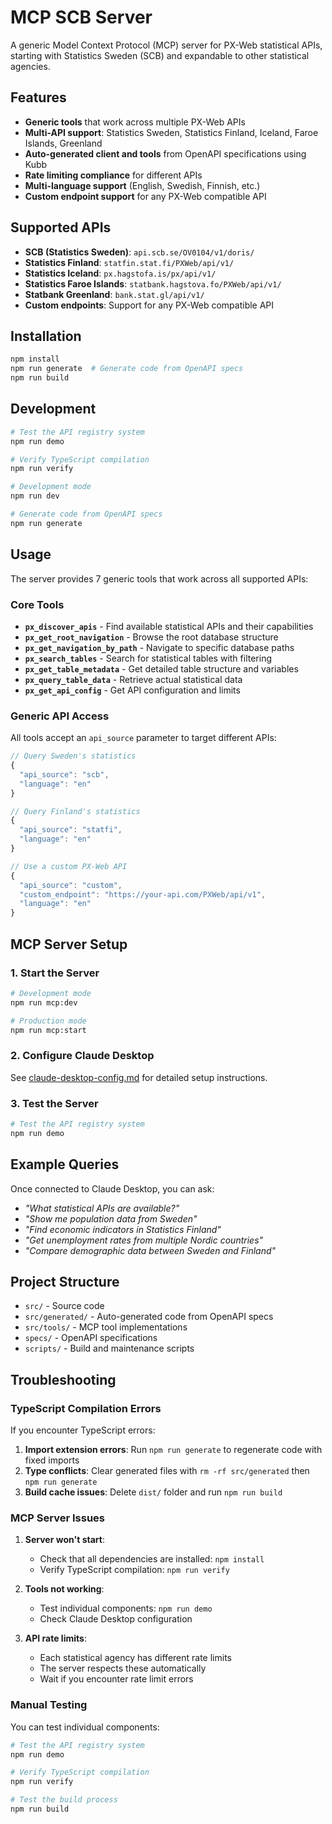 # MCP SCB Server

A generic Model Context Protocol (MCP) server for PX-Web statistical APIs, starting with Statistics Sweden (SCB) and expandable to other statistical agencies.

## Features

- **Generic tools** that work across multiple PX-Web APIs
- **Multi-API support**: Statistics Sweden, Statistics Finland, Iceland, Faroe Islands, Greenland
- **Auto-generated client and tools** from OpenAPI specifications using Kubb
- **Rate limiting compliance** for different APIs
- **Multi-language support** (English, Swedish, Finnish, etc.)
- **Custom endpoint support** for any PX-Web compatible API

## Supported APIs

- **SCB (Statistics Sweden)**: `api.scb.se/OV0104/v1/doris/`
- **Statistics Finland**: `statfin.stat.fi/PXWeb/api/v1/`
- **Statistics Iceland**: `px.hagstofa.is/px/api/v1/`
- **Statistics Faroe Islands**: `statbank.hagstova.fo/PXWeb/api/v1/`
- **Statbank Greenland**: `bank.stat.gl/api/v1/`
- **Custom endpoints**: Support for any PX-Web compatible API

## Installation

```bash
npm install
npm run generate  # Generate code from OpenAPI specs
npm run build
```

## Development

```bash
# Test the API registry system
npm run demo

# Verify TypeScript compilation
npm run verify

# Development mode
npm run dev

# Generate code from OpenAPI specs
npm run generate
```

## Usage

The server provides 7 generic tools that work across all supported APIs:

### Core Tools

- **`px_discover_apis`** - Find available statistical APIs and their capabilities
- **`px_get_root_navigation`** - Browse the root database structure
- **`px_get_navigation_by_path`** - Navigate to specific database paths
- **`px_search_tables`** - Search for statistical tables with filtering
- **`px_get_table_metadata`** - Get detailed table structure and variables
- **`px_query_table_data`** - Retrieve actual statistical data
- **`px_get_api_config`** - Get API configuration and limits

### Generic API Access

All tools accept an `api_source` parameter to target different APIs:

```typescript
// Query Sweden's statistics
{
  "api_source": "scb",
  "language": "en"
}

// Query Finland's statistics  
{
  "api_source": "statfi",
  "language": "en"
}

// Use a custom PX-Web API
{
  "api_source": "custom",
  "custom_endpoint": "https://your-api.com/PXWeb/api/v1",
  "language": "en"
}
```

## MCP Server Setup

### 1. Start the Server

```bash
# Development mode
npm run mcp:dev

# Production mode
npm run mcp:start
```

### 2. Configure Claude Desktop

See [claude-desktop-config.md](./claude-desktop-config.md) for detailed setup instructions.

### 3. Test the Server

```bash
# Test the API registry system
npm run demo
```

## Example Queries

Once connected to Claude Desktop, you can ask:

- *"What statistical APIs are available?"*
- *"Show me population data from Sweden"*
- *"Find economic indicators in Statistics Finland"*
- *"Get unemployment rates from multiple Nordic countries"*
- *"Compare demographic data between Sweden and Finland"*

## Project Structure

- `src/` - Source code
- `src/generated/` - Auto-generated code from OpenAPI specs  
- `src/tools/` - MCP tool implementations
- `specs/` - OpenAPI specifications
- `scripts/` - Build and maintenance scripts

## Troubleshooting

### TypeScript Compilation Errors

If you encounter TypeScript errors:

1. **Import extension errors**: Run `npm run generate` to regenerate code with fixed imports
2. **Type conflicts**: Clear generated files with `rm -rf src/generated` then `npm run generate`
3. **Build cache issues**: Delete `dist/` folder and run `npm run build`

### MCP Server Issues

1. **Server won't start**: 
   - Check that all dependencies are installed: `npm install`
   - Verify TypeScript compilation: `npm run verify`

2. **Tools not working**:
   - Test individual components: `npm run demo`
   - Check Claude Desktop configuration

3. **API rate limits**:
   - Each statistical agency has different rate limits
   - The server respects these automatically
   - Wait if you encounter rate limit errors

### Manual Testing

You can test individual components:

```bash
# Test the API registry system
npm run demo

# Verify TypeScript compilation 
npm run verify

# Test the build process
npm run build
```
